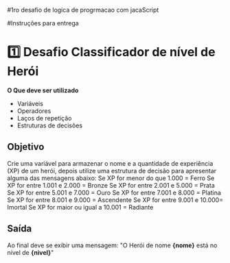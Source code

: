 #1ro desafio de logica de progrmacao com jacaScript

#Instruções para entrega
# 1️⃣ Desafio Classificador de nível de Herói
**O Que deve ser utilizado**
- Variáveis
- Operadores
- Laços de repetição
- Estruturas de decisões
## Objetivo
Crie uma variável para armazenar o nome e a quantidade de experiência (XP) de um herói, depois utilize uma estrutura de decisão para apresentar alguma das mensagens abaixo:
Se XP for menor do que 1.000 = Ferro
Se XP for entre 1.001 e 2.000 = Bronze
Se XP for entre 2.001 e 5.000 = Prata
Se XP for entre 5.001 e 7.000 = Ouro
Se XP for entre 7.001 e 8.000 = Platina
Se XP for entre 8.001 e 9.000 = Ascendente
Se XP for entre 9.001 e 10.000= Imortal
Se XP for maior ou igual a 10.001 = Radiante
## Saída
Ao final deve se exibir uma mensagem:
"O Herói de nome **{nome}** está no nível de **{nivel}**"
